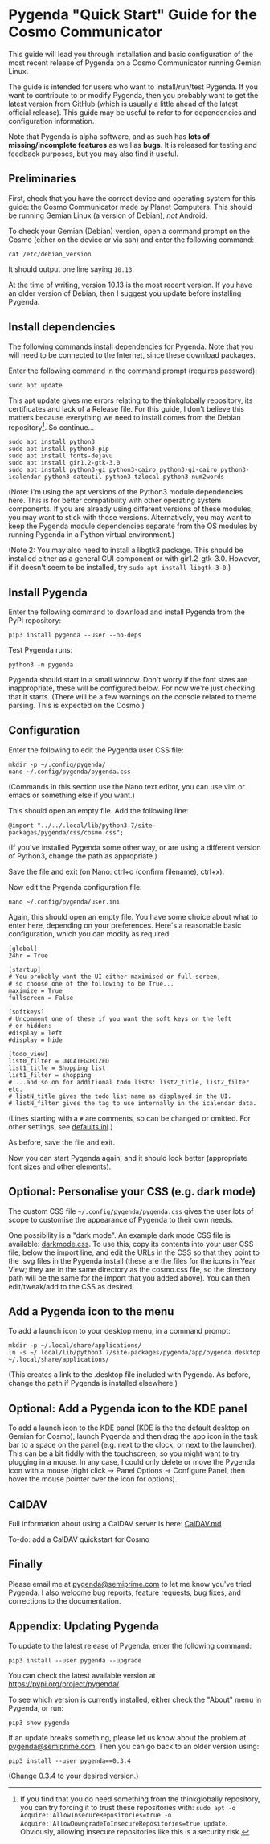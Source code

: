 Pygenda "Quick Start" Guide for the Cosmo Communicator
======================================================
This guide will lead you through installation and basic configuration
of the most recent release of Pygenda on a Cosmo Communicator running
Gemian Linux.

The guide is intended for users who want to install/run/test Pygenda.
If you want to contribute to or modify Pygenda, then you probably want
to get the latest version from GitHub (which is usually a little ahead
of the latest official release). This guide may be useful to refer to
for dependencies and configuration information.

Note that Pygenda is alpha software, and as such has **lots of
missing/incomplete features** as well as **bugs**. It is released for
testing and feedback purposes, but you may also find it useful.

Preliminaries
-------------
First, check that you have the correct device and operating system for
this guide: the Cosmo Communicator made by Planet Computers. This should
be running Gemian Linux (a version of Debian), *not* Android.

To check your Gemian (Debian) version, open a command prompt on the
Cosmo (either on the device or via ssh) and enter the following command:

    cat /etc/debian_version

It should output one line saying `10.13`.

At the time of writing, version 10.13 is the most recent version. If
you have an older version of Debian, then I suggest you update before
installing Pygenda.

Install dependencies
--------------------
The following commands install dependencies for Pygenda. Note that you
will need to be connected to the Internet, since these download packages.

Enter the following command in the command prompt (requires password):

    sudo apt update

This apt update gives me errors relating to the thinkglobally repository,
its certificates and lack of a Release file. For this guide, I don't
believe this matters because everything we need to install comes from
the Debian repository[^1]. So continue...

    sudo apt install python3
    sudo apt install python3-pip
    sudo apt install fonts-dejavu
    sudo apt install gir1.2-gtk-3.0
    sudo apt install python3-gi python3-cairo python3-gi-cairo python3-icalendar python3-dateutil python3-tzlocal python3-num2words

(Note: I'm using the apt versions of the Python3 module dependencies here.
This is for better compatibility with other operating system components.
If you are already using different versions of these modules, you may
want to stick with those versions. Alternatively, you may want to keep
the Pygenda module dependencies separate from the OS modules by running
Pygenda in a Python virtual environment.)

(Note 2: You may also need to install a libgtk3 package. This should be
installed either as a general GUI component or with gir1.2-gtk-3.0.
However, if it doesn't seem to be installed, try `sudo apt install libgtk-3-0`.)

Install Pygenda
---------------
Enter the following command to download and install Pygenda from the
PyPI repository:

    pip3 install pygenda --user --no-deps

Test Pygenda runs:

    python3 -m pygenda

Pygenda should start in a small window. Don't worry if the font sizes
are inappropriate, these will be configured below. For now we're just
checking that it starts. (There will be a few warnings on the console
related to theme parsing. This is expected on the Cosmo.)

Configuration
-------------
Enter the following to edit the Pygenda user CSS file:

    mkdir -p ~/.config/pygenda/
    nano ~/.config/pygenda/pygenda.css

(Commands in this section use the Nano text editor, you can use vim or
emacs or something else if you want.)

This should open an empty file. Add the following line:

    @import "../../.local/lib/python3.7/site-packages/pygenda/css/cosmo.css";

(If you've installed Pygenda some other way, or are using a different
version of Python3, change the path as appropriate.)

Save the file and exit (on Nano: ctrl+o (confirm filename), ctrl+x).

Now edit the Pygenda configuration file:

    nano ~/.config/pygenda/user.ini

Again, this should open an empty file. You have some choice about what
to enter here, depending on your preferences. Here's a reasonable
basic configuration, which you can modify as required:

    [global]
    24hr = True
    
    [startup]
    # You probably want the UI either maximised or full-screen,
    # so choose one of the following to be True...
    maximize = True
    fullscreen = False
    
    [softkeys]
    # Uncomment one of these if you want the soft keys on the left
    # or hidden:
    #display = left
    #display = hide
    
    [todo_view]
    list0_filter = UNCATEGORIZED
    list1_title = Shopping list
    list1_filter = shopping
    # ...and so on for additional todo lists: list2_title, list2_filter etc.
    # listN_title gives the todo list name as displayed in the UI.
    # listN_filter gives the tag to use internally in the icalendar data.

(Lines starting with a `#` are comments, so can be changed or omitted.
For other settings, see [defaults.ini](config-examples/defaults.ini).)

As before, save the file and exit.

Now you can start Pygenda again, and it should look better
(appropriate font sizes and other elements).

Optional: Personalise your CSS (e.g. dark mode)
-----------------------------------------------
The custom CSS file `~/.config/pygenda/pygenda.css` gives the user
lots of scope to customise the appearance of Pygenda to their own
needs.

One possibility is a "dark mode". An example dark mode CSS file is
available: [darkmode.css](config-examples/darkmode.css). To use this,
copy its contents into your user CSS file, below the import line, and
edit the URLs in the CSS so that they point to the .svg files in the
Pygenda install (these are the files for the icons in Year View; they
are in the same directory as the cosmo.css file, so the directory
path will be the same for the import that you added above). You can
then edit/tweak/add to the CSS as desired.

Add a Pygenda icon to the menu
------------------------------
To add a launch icon to your desktop menu, in a command prompt:

    mkdir -p ~/.local/share/applications/
    ln -s ~/.local/lib/python3.7/site-packages/pygenda/app/pygenda.desktop ~/.local/share/applications/

(This creates a link to the .desktop file included with Pygenda.
As before, change the path if Pygenda is installed elsewhere.)

Optional: Add a Pygenda icon to the KDE panel
---------------------------------------------
To add a launch icon to the KDE panel (KDE is the the default
desktop on Gemian for Cosmo), launch Pygenda and then drag the app
icon in the task bar to a space on the panel (e.g. next to the
clock, or next to the launcher). This can be a bit fiddly with
the touchscreen, so you might want to try plugging in a mouse.
In any case, I could only delete or move the Pygenda icon with
a mouse (right click -> Panel Options -> Configure Panel, then
hover the mouse pointer over the icon for options).

CalDAV
------
Full information about using a CalDAV server is here: [CalDAV.md](CalDAV.md)

To-do: add a CalDAV quickstart for Cosmo

Finally
-------
Please email me at pygenda@semiprime.com to let me know you've tried
Pygenda. I also welcome bug reports, feature requests, bug fixes, and
corrections to the documentation.

Appendix: Updating Pygenda
--------------------------
To update to the latest release of Pygenda, enter the following command:

    pip3 install --user pygenda --upgrade

You can check the latest available version at https://pypi.org/project/pygenda/

To see which version is currently installed, either check the "About"
menu in Pygenda, or run:

    pip3 show pygenda

If an update breaks something, please let us know about the problem at
pygenda@semiprime.com. Then you can go back to an older version using:

    pip3 install --user pygenda==0.3.4

(Change 0.3.4 to your desired version.)

[^1]: If you find that you do need something from the thinkglobally
repository, you can try forcing it to trust these repositories with:
`sudo apt -o Acquire::AllowInsecureRepositories=true -o Acquire::AllowDowngradeToInsecureRepositories=true update`.
Obviously, allowing insecure repositories like this is a security risk.
